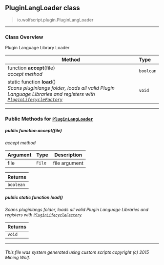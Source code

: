 ## PluginLangLoader __class__

>io.wolfscript.plugin.PluginLangLoader

---

### Class Overview

Plugin Language Library Loader

Method | Type   
--- | :--- 
 function __accept__(file) <br> _accept method_ | `boolean`
static function __load__() <br> _Scans pluginlangs folder, loads all valid Plugin Language Libraries and registers with [`PluginLifecycleFactory`](lifecycle/PluginLifecycleFactory.md)_ | `void`



---


### Public Methods for [`PluginLangLoader`](PluginLangLoader.md)

##### <a id='accept'></a>public  function __accept__(file)

_accept method_

Argument | Type | Description  
--- | --- | --- 
file | `File` | file argument

Returns | 
--- | 
`boolean` |


##### <a id='load'></a>public static function __load__()

_Scans pluginlangs folder, loads all valid Plugin Language Libraries and registers with [`PluginLifecycleFactory`](lifecycle/PluginLifecycleFactory.md)_

Returns | 
--- | 
`void` |


---


###### This file was system generated using custom scripts copyright (c) 2015 Mining Wolf.
	

